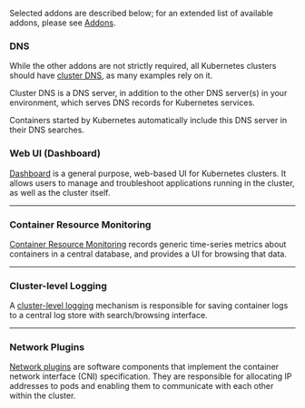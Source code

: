 Selected addons are described below; for an extended list of available addons, please see [Addons](https://kubernetes.io/docs/concepts/cluster-administration/addons/).
### **DNS**

While the other addons are not strictly required, all Kubernetes clusters should have [cluster DNS](https://kubernetes.io/docs/concepts/services-networking/dns-pod-service/), as many examples rely on it.

Cluster DNS is a DNS server, in addition to the other DNS server(s) in your environment, which serves DNS records for Kubernetes services.

Containers started by Kubernetes automatically include this DNS server in their DNS searches.

### **Web UI (Dashboard)**

[Dashboard](https://kubernetes.io/docs/tasks/access-application-cluster/web-ui-dashboard/) is a general purpose, web-based UI for Kubernetes clusters. It allows users to manage and troubleshoot applications running in the cluster, as well as the cluster itself.

---

### **Container Resource Monitoring**

[Container Resource Monitoring](https://kubernetes.io/docs/tasks/debug/debug-cluster/resource-usage-monitoring/) records generic time-series metrics about containers in a central database, and provides a UI for browsing that data.

---

### Cluster-level Logging

A [cluster-level logging](https://kubernetes.io/docs/concepts/cluster-administration/logging/) mechanism is responsible for saving container logs to a central log store with search/browsing interface.

---

### **Network Plugins**

[Network plugins](https://kubernetes.io/docs/concepts/extend-kubernetes/compute-storage-net/network-plugins) are software components that implement the container network interface (CNI) specification. They are responsible for allocating IP addresses to pods and enabling them to communicate with each other within the cluster.